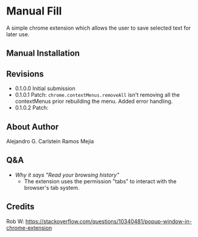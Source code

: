 # Manual Fill

A simple chrome extension which allows the user to save selected text for later use.

## Manual Installation

## Revisions
- 0.1.0.0 Initial submission
- 0.1.0.1 Patch: `chrome.contextMenus.removeAll` isn't removing all the contextMenus prior rebuilding the menu. Added error handling.
- 0.1.0.2 Patch: 

## About Author

Alejandro G. Carlstein Ramos Mejia

## Q&A

* *Why it says "Read your browsing history"*
  * The extension uses the permission "tabs" to interact with the browser's tab system.

## Credits

Rob W: https://stackoverflow.com/questions/10340481/popup-window-in-chrome-extension